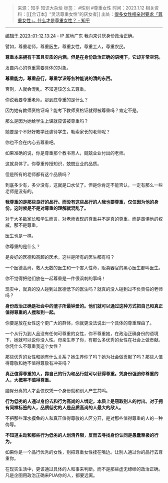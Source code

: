 > 来源：知乎 知识大杂烩
> 标签： #性别 #尊重女性 
> 时间：2023.1.12
> 相关资料：[[【合订本】“灵活尊重女性”的厌女者]]
> 出处：[很多女性相亲时要求「尊重女性」，什么才是尊重女性？ - 知乎](https://www.zhihu.com/question/558089094/answer/2841682214?utm_campaign=shareopn&utm_medium=social&utm_oi=636468377439440896&utm_psn=1599563327419404288&utm_source=wechat_session)
***
[编辑于 2023-01-12 13:24](https://www.zhihu.com/question/558089094/answer/2841682214)・IP 属地广东
我向来讨厌身份政治正确。

譬如，尊重老师，尊重医生，尊重女性，尊重工人，尊重农民。

**尊重本来拥有丰富且实质的内涵。但是在身份政治正确的语境下，它却非常空洞。**

发自内心的尊重需要具体的对象。

**尊重能力，尊重品行，尊重学识等各种能说的清的东西。**

否则，人就会混乱。不知道该怎么去尊重。

你说我要尊重老师。那到底尊重的是什么？

因为她有教师资格证吗？能考下教师资格证就得被尊重吗？肯定不是。

那么是因为她给学生上课就应该被尊重吗？

她要是个不好好教学还虐待学生，勒索家长的老师呢？

你也不会在内心去尊重吧。

如果准确的说，你是尊重那个教书育人，兢兢业业付出的老师。

这就具体了。你尊重传授知识，兢兢业业的品质。

但是所有的老师都有这个品质吗？

到底多少有，多少没有，这就是口水仗了。但是你肯定不能否认，一定有那么一些老师是没有的。

**我尊重的是那些良好的品行。而没有这些品行的人我也要尊重，仅仅因为他的身份。这时候是不是对尊重的理解就混乱了。**

对于大多数家长和学生而言，对老师表现的尊重并不是真的尊重，而是畏惧他的权威，那不是尊重。

医生也是一样。

你尊重的是什么？

是良好的医德和高超的医术。这些是所有的医生都有吗？

一个医德高尚，救人无数的医生和一个害人性命，贩卖器官的黑心医生都叫医生。

你不觉得把他们放在一起尊重是一件很讽刺的事吗！

现实中，就真的没人碰到过医德低下的医生吗？就真的没人碰到过不负责任的老师吗？

**身份政治正确是社会中的渣子所最钟爱的。他们就可以通过这种方式把自己和真正值得尊重的人搅和到一起。**

你要是放在女性这个更广大的群体，你就更没法说出一个具体的尊重理由了。

一个从行为到人品没有任何可尊重的女性，你不尊重她，在政治正确身份的语境下，她就可以说你没人性。母亲生养了你，有那么多优秀的女性在社会上做贡献。你凭什么不尊重我这个女性？

那些优秀的女性和她有什么关系？她生养你了吗？她为社会做贡献了吗？那些人值得尊敬和她不值得尊敬有冲突吗？

**真正值得尊重的人，靠自己的行为和品行就可以获得尊重。凭身份强迫你尊重的人，大概率不值得尊重。**

脑臀分离的人才会仅仅凭一个身份就和别人产生共鸣。

**行为低劣的人通过身份去和行为高尚的人绑定。本质上是窃取别人的付出。对于拥有同样标签的人，品质低劣的人是品质高尚的人最大的敌人。**

不把那些浑水摸鱼的人和真正值得尊敬的人区分开，是对那些值得尊重的人的一种侮辱。

**不知道主动和那些行为低劣的人划清界限，反而去寻找身份认同是愚蠢至极的行为。**

如果你是一个品行优秀的女性，别把尊重女性挂在嘴边。让别人通过你的品行去尊重你。

在现实生活中，更该通过具体的人和事来判断。而不是那些虚无缥缈的政治正确。凡是企图用政治正确来PUA你的人，都要远离。